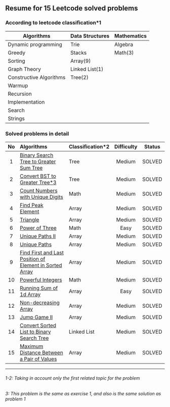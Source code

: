 
## Resume for 15 Leetcode solved problems

### According to leetcode classification*1

| Algorithms                | Data Structures   | Mathematics |
| ---                       | ---               | ---         |
| Dynamic programming       | Trie              | Algebra     |
| Greedy                    | Stacks            | Math(3)     |
| Sorting                   | Array(9)          |             |
| Graph Theory              | Linked List(1)    |             |
| Constructive Algorithms   | Tree(2)           |             |
| Warmup                    |                   |             |
| Recursion                 |                   |             |
| Implementation            |                   |             |
| Search                    |                   |             |
| Strings                   |                   |             |


### Solved problems in detail

| No     | Algorithms                    | Classification*2 | Difficulty | Status | 
| :---:  | :---                          | :---           | :---:       | :---:  |
| 1  | [Binary Search Tree to Greater Sum Tree](https://leetcode.com/problems/binary-search-tree-to-greater-sum-tree/)| Tree | Medium | SOLVED |
| 2  | [Convert BST to Greater Tree*3](https://leetcode.com/problems/convert-bst-to-greater-tree/)| Tree | Medium | SOLVED |
| 3  | [Count Numbers with Unique Digits](https://leetcode.com/problems/count-numbers-with-unique-digits/)| Math | Medium | SOLVED |
| 4  | [Find Peak Element](https://leetcode.com/problems/find-peak-element/)| Array | Medium | SOLVED |
| 5  | [Triangle](https://leetcode.com/problems/triangle/)| Array | Medium | SOLVED |
| 6  | [Power of Three](https://leetcode.com/problems/power-of-three/)| Math | Easy | SOLVED |
| 7  | [Unique Paths II](https://leetcode.com/problems/unique-paths-ii/)| Array | Medium | SOLVED |
| 8  | [Unique Paths](https://leetcode.com/problems/unique-paths/)| Array | Medium | SOLVED |
| 9  | [Find First and Last Position of Element in Sorted Array](https://leetcode.com/problems/find-first-and-last-position-of-element-in-sorted-array/)| Array | Medium | SOLVED |
| 10 | [Powerful Integers](https://leetcode.com/problems/powerful-integers/)| Math | Medium | SOLVED |
| 11 | [Running Sum of 1d Array](https://leetcode.com/problems/running-sum-of-1d-array/)| Array | Easy | SOLVED |
| 12 | [Non-decreasing Array](https://leetcode.com/problems/non-decreasing-array/)| Array | Medium | SOLVED |
| 13 | [Jump Game II](https://leetcode.com/problems/jump-game-ii/)| Array | Medium | SOLVED |
| 14 | [Convert Sorted List to Binary Search Tree](https://leetcode.com/problems/convert-sorted-list-to-binary-search-tree/)| Linked List | Medium | SOLVED |
| 15 | [Maximum Distance Between a Pair of Values](https://leetcode.com/problems/maximum-distance-between-a-pair-of-values/)| Array | Medium | SOLVED |

---
###### 1-2: Taking in account only the first related topic for the problem
###### 3: This problem is the same as exercise 1, and also is the same solution as problem 1